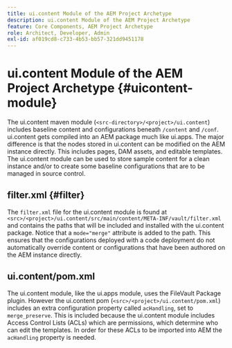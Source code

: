 ```yaml
---
title: ui.content Module of the AEM Project Archetype
description: ui.content Module of the AEM Project Archetype
feature: Core Components, AEM Project Archetype
role: Architect, Developer, Admin
exl-id: af019cd8-c733-4b53-bb57-321dd9451178
---
```

# ui.content Module of the AEM Project Archetype {#uicontent-module}

The ui.content maven module (`<src-directory>/<project>/ui.content`) includes baseline content and configurations beneath `/content` and `/conf`. ui.content gets compiled into an AEM package much like ui.apps. The major difference is that the nodes stored in ui.content can be modified on the AEM instance directly. This includes pages, DAM assets, and editable templates. The ui.content module can be used to store sample content for a clean instance and/or to create some baseline configurations that are to be managed in source control.

## filter.xml {#filter}

The `filter.xml` file for the ui.content module is found at `<src>/<project>/ui.content/src/main/content/META-INF/vault/filter.xml` and contains the paths that will be included and installed with the ui.content package. Notice that a `mode="merge"` attribute is added to the path. This ensures that the configurations deployed with a code deployment do not automatically override content or configurations that have been authored on the AEM instance directly.

## ui.content/pom.xml

The ui.content module, like the ui.apps module, uses the FileVault Package plugin. However the ui.content pom (`<src>/<project>/ui.content/pom.xml`) includes an extra configuration property called `acHandling`, set to `merge_preserve`. This is included because the ui.content module includes Access Control Lists (ACLs) which are permissions, which determine who can edit the templates. In order for these ACLs to be imported into AEM the `acHandling` property is needed.
